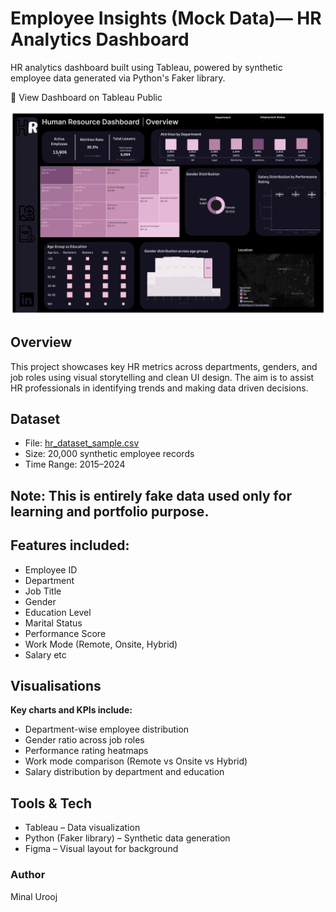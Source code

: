 # Employee Insights (Mock Data)— HR Analytics Dashboard

HR analytics dashboard built using Tableau, powered by synthetic employee data generated via Python's Faker library.

🔗 View Dashboard on Tableau Public  

![Dashboard Screenshot](dashboard_screenshot.png)


## Overview

This project showcases key HR metrics across departments, genders, and job roles using visual storytelling and clean UI design. The aim is to assist HR professionals in identifying trends and making data driven decisions.

## Dataset

- File: [hr_dataset_sample.csv](https://github.com/minalurooj/tableauDashboard/blob/589a577c27ef96136624ef18c42ee8bdede9879b/hr_dashboard_sample.csv)  
- Size: 20,000 synthetic employee records  
- Time Range: 2015–2024 

## Note: This is entirely fake data used only for learning and portfolio purpose.

## Features included:
- Employee ID  
- Department  
- Job Title  
- Gender  
- Education Level  
- Marital Status  
- Performance Score  
- Work Mode (Remote, Onsite, Hybrid)  
- Salary etc  

## Visualisations

**Key charts and KPIs include:**
- Department-wise employee distribution  
- Gender ratio across job roles  
- Performance rating heatmaps  
- Work mode comparison (Remote vs Onsite vs Hybrid)  
- Salary distribution by department and education  


## Tools & Tech

- Tableau – Data visualization  
- Python (Faker library) – Synthetic data generation  
- Figma – Visual layout for background  


### Author
Minal Urooj
